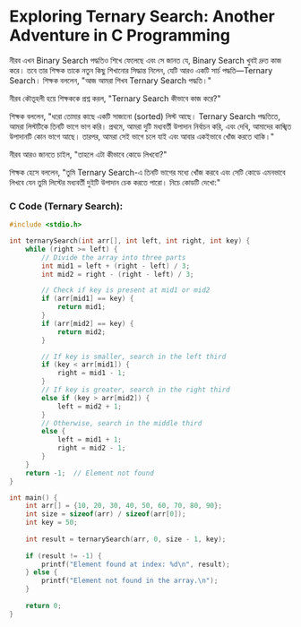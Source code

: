 # Exploring Ternary Search: Another Adventure in C Programming

নীরব এখন Binary Search পদ্ধতিও শিখে ফেলেছে এবং সে জানত যে, Binary Search খুবই দ্রুত কাজ করে। তবে তার শিক্ষক তাকে নতুন কিছু শিখানোর সিদ্ধান্ত নিলেন, যেটি আরও একটি সার্চ পদ্ধতি—Ternary Search। শিক্ষক বললেন, "আজ আমরা শিখব Ternary Search পদ্ধতি।"

নীরব কৌতূহলী হয়ে শিক্ষককে প্রশ্ন করল, "Ternary Search কীভাবে কাজ করে?"

শিক্ষক বললেন, "ধরো তোমার কাছে একটি সাজানো (sorted) লিস্ট আছে। Ternary Search পদ্ধতিতে, আমরা লিস্টটিকে তিনটি ভাগে ভাগ করি। প্রথমে, আমরা দুটি মধ্যবর্তী উপাদান নির্বাচন করি, এবং দেখি, আমাদের কাঙ্খিত উপাদানটি কোন ভাগে আছে। তারপর, আমরা সেই ভাগে চলে যাই এবং আবার একইভাবে খোঁজ করতে থাকি।"

নীরব আরও জানতে চাইল, "তাহলে এটা কীভাবে কোডে লিখবো?"

শিক্ষক হেসে বললেন, "তুমি Ternary Search-এ তিনটি ভাগের মধ্যে খোঁজ করবে এবং সেটি কোডে এমনভাবে লিখবে যেন তুমি লিস্টের মধ্যবর্তী দুইটি উপাদান চেক করতে পারো। নিচে কোডটি দেখো:"

### C Code (Ternary Search):

```cpp
#include <stdio.h>

int ternarySearch(int arr[], int left, int right, int key) {
    while (right >= left) {
        // Divide the array into three parts
        int mid1 = left + (right - left) / 3;
        int mid2 = right - (right - left) / 3;

        // Check if key is present at mid1 or mid2
        if (arr[mid1] == key) {
            return mid1;
        }
        if (arr[mid2] == key) {
            return mid2;
        }

        // If key is smaller, search in the left third
        if (key < arr[mid1]) {
            right = mid1 - 1;
        }
        // If key is greater, search in the right third
        else if (key > arr[mid2]) {
            left = mid2 + 1;
        }
        // Otherwise, search in the middle third
        else {
            left = mid1 + 1;
            right = mid2 - 1;
        }
    }
    return -1;  // Element not found
}

int main() {
    int arr[] = {10, 20, 30, 40, 50, 60, 70, 80, 90};
    int size = sizeof(arr) / sizeof(arr[0]);
    int key = 50;
    
    int result = ternarySearch(arr, 0, size - 1, key);
    
    if (result != -1) {
        printf("Element found at index: %d\n", result);
    } else {
        printf("Element not found in the array.\n");
    }
    
    return 0;
}
```
